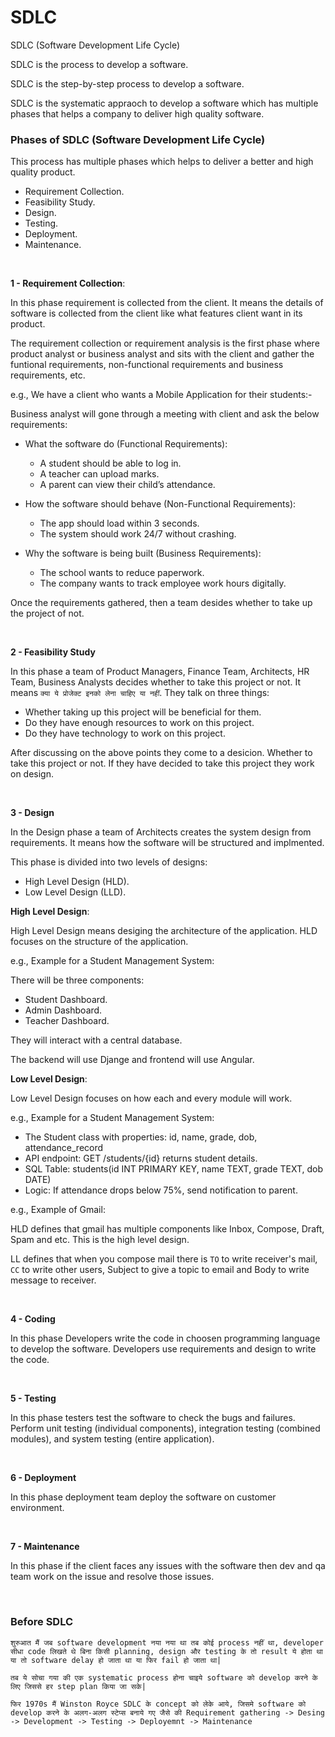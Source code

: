 
# SDLC

SDLC (Software Development Life Cycle)

SDLC is the process to develop a software.

SDLC is the step-by-step process to develop a software.

SDLC is the systematic appraoch to develop a software which has multiple phases that helps a company to deliver high quality software.

### Phases of SDLC (Software Development Life Cycle)

This process has multiple phases which helps to deliver a better and high quality product.
- Requirement Collection.
- Feasibility Study.
- Design.
- Testing.
- Deployment.
- Maintenance.

<br>

**1 - Requirement Collection**:

In this phase requirement is collected from the client. It means the details of software is collected from the client like what features client want in its product.

The requirement collection or requirement analysis is the first phase where product analyst or business analyst and sits with the client and gather the funtional requirements, non-functional requirements and business requirements, etc.

e.g., We have a client who wants a Mobile Application for their students:-

Business analyst will gone through a meeting with client and ask the below requirements:

- What the software do (Functional Requirements):
  - A student should be able to log in.
  - A teacher can upload marks.
  - A parent can view their child’s attendance.

- How the software should behave (Non-Functional Requirements):
  - The app should load within 3 seconds.
  - The system should work 24/7 without crashing.
 
- Why the software is being built (Business Requirements):
  - The school wants to reduce paperwork.
  - The company wants to track employee work hours digitally.

Once the requirements gathered, then a team desides whether to take up the project of not.

<br>

**2 - Feasibility Study**

In this phase a team of Product Managers, Finance Team, Architects, HR Team, Business Analysts decides whether to take this project or not. It means ```क्या ये प्रोजेक्ट इनको लेना चाहिए या नहीं```. They talk on three things:
- Whether taking up this project will be beneficial for them.
- Do they have enough resources to work on this project.
- Do they have technology to work on this project.

After discussing on the above points they come to a desicion. Whether to take this project or not. If they have decided to take this project they work on design.

<br>

**3 - Design**

In the Design phase a team of Architects creates the system design from requirements. It means how the software will be structured and implmented.

This phase is divided into two levels of designs:
- High Level Design (HLD).
- Low Level Design (LLD).

**High Level Design**:

High Level Design means desiging the architecture of the application. HLD focuses on the structure of the application.

e.g., Example for a Student Management System:

There will be three components:
- Student Dashboard.
- Admin Dashboard.
- Teacher Dashboard.

They will interact with a central database.

The backend will use Djange and frontend will use Angular.

**Low Level Design**:

Low Level Design focuses on how each and every module will work. 

e.g., Example for a Student Management System:

- The Student class with properties: id, name, grade, dob, attendance_record
- API endpoint: GET /students/{id} returns student details.
- SQL Table: students(id INT PRIMARY KEY, name TEXT, grade TEXT, dob DATE)
- Logic: If attendance drops below 75%, send notification to parent.

e.g., Example of Gmail:

HLD defines that gmail has multiple components like Inbox, Compose, Draft, Spam and etc. This is the high level design.

LL defines that when you compose mail there is ```TO``` to write receiver's mail, ```CC``` to write other users, Subject to give a topic to email and Body to write message to receiver.

<br>

**4 - Coding**

In this phase Developers write the code in choosen programming language to develop the software. Developers use requirements and design to write the code.

<br>

**5 - Testing**

In this phase testers test the software to check the bugs and failures. Perform unit testing (individual components), integration testing (combined modules), and system testing (entire application).

<br>

**6 - Deployment**

In this phase deployment team deploy the software on customer environment.

<br>

**7 - Maintenance**

In this phase if the client faces any issues with the software then dev and qa team work on the issue and resolve those issues.

<br>

### Before SDLC

```शुरुआत मैं जब software development नया नया था तब कोई process नहीं था, developer सीधा code लिखते थे बिना किसी planning, design और testing के तो result ये होता था या तो software delay हो जाता था या फिर fail हो जाता था|```

```तब ये सोचा गया की एक systematic process होना चाइये software को develop करने के लिए जिससे हर step plan किया जा सके|```

```फिर 1970s मैं Winston Royce SDLC के concept को लेके आये, जिसमे software को develop करने के अलग-अलग स्टेप्स बनाये गए जैसे की Requirement gathering -> Desing -> Development -> Testing -> Deployemnt -> Maintenance```
